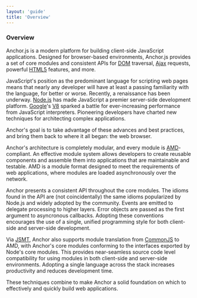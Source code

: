 ```yaml
---
layout: 'guide'
title: 'Overview'
---
```


### Overview

Anchor.js is a modern platform for building client-side JavaScript applications.
Designed for browser-based environments, Anchor.js provides a set of core
modules and consistent APIs for [DOM](https://developer.mozilla.org/en-US/docs/DOM)
traversal, [Ajax](https://developer.mozilla.org/en-US/docs/Ajax) requests,
powerful [HTML5](http://www.html5rocks.com/) features, and more.

JavaScript's position as the predominant language for scripting web pages means
that nearly any developer will have at least a passing familiarity with the
language, for better or worse.  Recently, a renaissance has been underway.  [Node.js](http://nodejs.org/)
has made JavaScript a premier server-side development platform.  [Google](https://www.google.com/)'s
[V8](https://developers.google.com/v8/) sparked a battle for ever-increasing
performance from JavaScript interpreters.  Pioneering developers have charted
new techniques for architecting complex applications.

Anchor's goal is to take advantage of these advances and best practices, and
bring them back to where it all began: the web browser.

Anchor's architecture is completely modular, and every module is [AMD](https://github.com/amdjs/amdjs-api/wiki/AMD)-compliant.
An effective module system allows developers to create reusable components and
assemble them into applications that are maintainable and testable.  AMD is a
module format designed to meet the requirements of web applications, where
modules are loaded asynchronously over the network.

Anchor presents a consistent API throughout the core modules.  The idioms found
in the API are (not coincidentally) the same idioms popularized by Node.js and
widely adopted by the community.  Events are emitted to delegate processing to
higher layers.  Error objects are passed as the first argument to asyncronous
callbacks.  Adopting these conventions encourages the use of a single, unified
programming style for both client-side and server-side development.

Via [JSMT](https://github.com/jaredhanson/jsmt), Anchor also supports module
translation from [CommonJS](http://www.commonjs.org/) to AMD, with Anchor's
core modules conforming to the interfaces exported by Node's core modules.  This
provides near-seamless source code level compatibility for using modules in both
client-side and server-side environments.  Adopting a single language across the
stack increases productivity and reduces development time.

These techniques combine to make Anchor a solid foundation on which to
effectively and quickly build web applications.